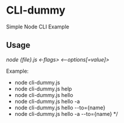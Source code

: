 # CLI-dummy
Simple Node CLI Example

## Usage
 
 _node {file}.js <command> <-flags> <--options[=value]> <arguments>_
 
 Example:
-    node cli-dummy.js
-    node cli-dummy.js help
-    node cli-dummy.js hello
-    node cli-dummy.js hello -a
-    node cli-dummy.js hello --to={name}
-    node cli-dummy.js hello -a --to={name}
*/
